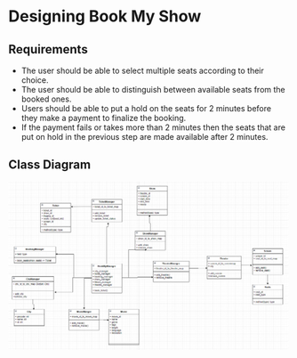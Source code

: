# Designing Book My Show

## Requirements
- The user should be able to select multiple seats according to their choice.
- The user should be able to distinguish between available seats from the booked ones.
- Users should be able to put a hold on the seats for 2 minutes before they make a payment to finalize the booking.
- If the payment fails or takes more than 2 minutes then the seats that are put on hold in the previous step are made available after 2 minutes.

## Class Diagram

![Class Diagram](./class_diagram.png)
